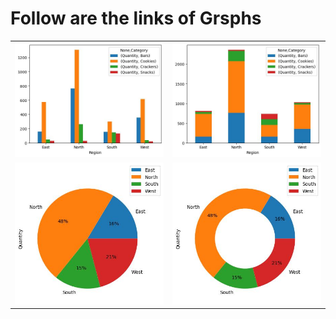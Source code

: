 
# Follow are the links of Grsphs
|   |  |
|----|-----|
|![Alt](https://github.com/tiyashapal22/test/blob/main/image/grouped_bar.jpg) | ![Alt](https://github.com/tiyashapal22/test/blob/main/image/stacked_bar.jpg) |
|![Alt](https://github.com/tiyashapal22/test/blob/main/image/pie.jpg) | ![Alt](https://github.com/tiyashapal22/test/blob/main/image/donut.jpg) |
